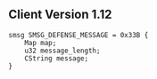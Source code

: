 ## Client Version 1.12

```rust,ignore
smsg SMSG_DEFENSE_MESSAGE = 0x33B {
    Map map;    
    u32 message_length;    
    CString message;    
}

```
